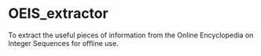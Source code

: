 # OEIS_extractor
To extract the useful pieces of information from the Online Encyclopedia on Integer Sequences for offline use.
